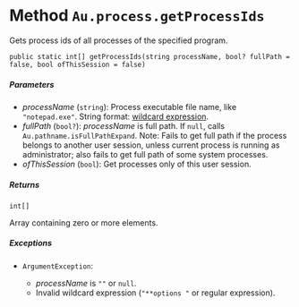 # Method `Au.process.getProcessIds`

Gets process ids of all processes of the specified program.

```
public static int[] getProcessIds(string processName, bool? fullPath = false, bool ofThisSession = false)
```

##### Parameters

- *processName*  (`string`):
    Process executable file name, like `"notepad.exe"`. String format: [wildcard expression](../articles/Wildcard%20expression.html).
- *fullPath*  (`bool?`):
    *processName* is full path. If `null`, calls `Au.pathname.isFullPathExpand`. Note: Fails to get full path if the process belongs to another user session, unless current process is running as administrator; also fails to get full path of some system processes.
- *ofThisSession*  (`bool`):
    Get processes only of this user session.

##### Returns

`int[]`

Array containing zero or more elements.

##### Exceptions

- `ArgumentException`:

    - *processName* is `""` or `null`.
    - Invalid wildcard expression (`"**options "` or regular expression).